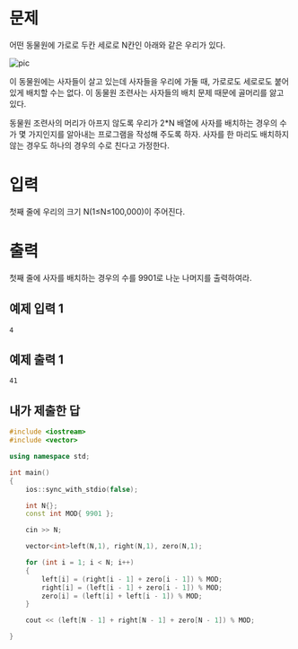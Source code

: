 문제
===========
어떤 동물원에 가로로 두칸 세로로 N칸인 아래와 같은 우리가 있다.

![pic](https://www.acmicpc.net/upload/201004/dnfl.JPG)

이 동물원에는 사자들이 살고 있는데 사자들을 우리에 가둘 때, 가로로도 세로로도 붙어 있게 배치할 수는 없다. 이 동물원 조련사는 사자들의 배치 문제 때문에 골머리를 앓고 있다.

동물원 조련사의 머리가 아프지 않도록 우리가 2*N 배열에 사자를 배치하는 경우의 수가 몇 가지인지를 알아내는 프로그램을 작성해 주도록 하자. 사자를 한 마리도 배치하지 않는 경우도 하나의 경우의 수로 친다고 가정한다.

입력
=========
첫째 줄에 우리의 크기 N(1≤N≤100,000)이 주어진다.

출력
============
첫째 줄에 사자를 배치하는 경우의 수를 9901로 나눈 나머지를 출력하여라.

예제 입력 1 
------------
```
4
```
예제 출력 1 
-----------
```
41
```

내가 제출한 답
------------
```cpp
#include <iostream>
#include <vector>

using namespace std;

int main()
{
    ios::sync_with_stdio(false);

    int N{};
    const int MOD{ 9901 };

    cin >> N;

    vector<int>left(N,1), right(N,1), zero(N,1);

    for (int i = 1; i < N; i++)
    {
        left[i] = (right[i - 1] + zero[i - 1]) % MOD;
        right[i] = (left[i - 1] + zero[i - 1]) % MOD;
        zero[i] = (left[i] + left[i - 1]) % MOD;
    }

    cout << (left[N - 1] + right[N - 1] + zero[N - 1]) % MOD;

}
```
